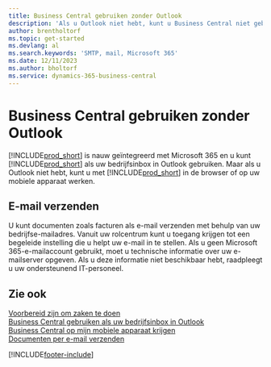 ```yaml
---
title: Business Central gebruiken zonder Outlook
description: 'Als u Outlook niet hebt, kunt u Business Central niet gebruiken als uw bedrijfsinbox in Outlook, maar u kunt in een browser werken of op uw mobiele apparaat.'
author: brentholtorf
ms.topic: get-started
ms.devlang: al
ms.search.keywords: 'SMTP, mail, Microsoft 365'
ms.date: 12/11/2023
ms.author: bholtorf
ms.service: dynamics-365-business-central
---
```

# Business Central gebruiken zonder Outlook
[!INCLUDE[prod_short](includes/prod_short.md)] is nauw geïntegreerd met Microsoft 365 en u kunt [!INCLUDE[prod_short](includes/prod_short.md)] als uw bedrijfsinbox in Outlook gebruiken. Maar als u Outlook niet hebt, kunt u met [!INCLUDE[prod_short](includes/prod_short.md)] in de browser of op uw mobiele apparaat werken.  

## E-mail verzenden
U kunt documenten zoals facturen als e-mail verzenden met behulp van uw bedrijfse-mailadres. Vanuit uw rolcentrum kunt u toegang krijgen tot een begeleide instelling die u helpt uw e-mail in te stellen. Als u geen Microsoft 365-e-mailaccount gebruikt, moet u technische informatie over uw e-mailserver opgeven. Als u deze informatie niet beschikbaar hebt, raadpleegt u uw ondersteunend IT-personeel.  


## Zie ook
[Voorbereid zijn om zaken te doen](ui-get-ready-business.md)  
[Business Central gebruiken als uw bedrijfsinbox in Outlook](admin-outlook.md)  
[Business Central op mijn mobiele apparaat krijgen](install-mobile-app.md)  
[Documenten per e-mail verzenden](ui-how-send-documents-email.md)


[!INCLUDE[footer-include](includes/footer-banner.md)]